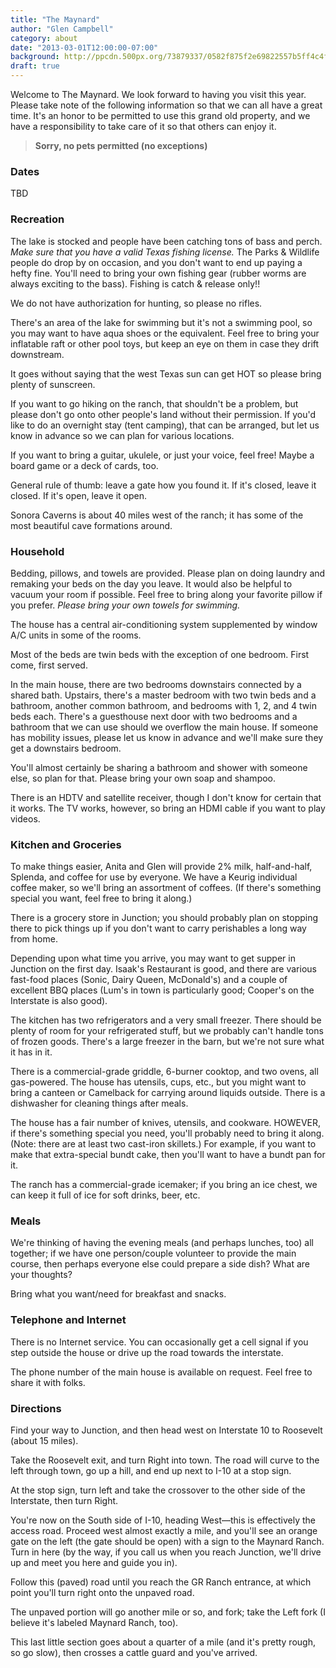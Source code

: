 ```yaml
---
title: "The Maynard"
author: "Glen Campbell"
category: about
date: "2013-03-01T12:00:00-07:00"
background: http://ppcdn.500px.org/73879337/0582f875f2e69822557b5ff4c4ffba0fcd881002/2048.jpg
draft: true
---
```

Welcome to The Maynard. We look forward to having you visit this year. Please take note of the following information so that we can all have a great time. It's an honor to be permitted to use this grand old property, and we have a responsibility to take care of it so that others can enjoy it.

> **Sorry, no pets permitted (no exceptions)**

### Dates

TBD

### Recreation

The lake is stocked and people have been catching tons of bass and perch. <em>Make sure that you have a valid Texas fishing license.</em> The Parks &amp; Wildlife people do drop by on occasion, and you don't want to end up paying a hefty fine. You'll need to bring your own fishing gear (rubber worms are always exciting to the bass). Fishing is catch &amp; release only!!

We do not have authorization for hunting, so please no rifles.

There's an area of the lake for swimming but it's not a swimming pool, so you may want to have aqua shoes or the equivalent. Feel free to bring your inflatable raft or other pool toys, but keep an eye on them in case they drift downstream.

It goes without saying that the west Texas sun can get HOT so please bring plenty of sunscreen.

If you want to go hiking on the ranch, that shouldn't be a problem, but please don't go onto other people's land without their permission. If you'd like to do an overnight stay (tent camping), that can be arranged, but let us know in advance so we can plan for various locations.

If you want to bring a guitar, ukulele, or just your voice, feel free! Maybe a board game or a deck of cards, too.

General rule of thumb: leave a gate how you found it. If it's closed, leave it closed. If it's open, leave it open.

Sonora Caverns is about 40 miles west of the ranch; it has some of the most beautiful cave formations around.

### Household

Bedding, pillows, and towels are provided. Please plan on doing laundry and remaking your beds on the day you leave. It would also be helpful to vacuum your room if possible. Feel free to bring along your favorite pillow if you prefer. <em>Please bring your own towels for swimming.</em>

The house has a central air-conditioning system supplemented by window A/C units in some of the rooms.

Most of the beds are twin beds with the exception of one bedroom. First come, first served.

In the main house, there are two bedrooms downstairs connected by a shared bath. Upstairs, there's a master bedroom with two twin beds and a bathroom, another common bathroom, and bedrooms with 1, 2, and 4 twin beds each. There's a guesthouse next door with two bedrooms and a bathroom that we can use should we overflow the main house. If someone has mobility issues, please let us know in advance and we'll make sure they get a downstairs bedroom.

You'll almost certainly be sharing a bathroom and shower with someone else, so plan for that. Please bring your own soap and shampoo.

There is an HDTV and satellite receiver, though I don't know for certain that it works. The TV works, however, so bring an HDMI cable if you want to play videos.

### Kitchen and Groceries

To make things easier, Anita and Glen will provide 2% milk, half-and-half, Splenda, and coffee for use by everyone. We have a Keurig individual coffee maker, so we'll bring an assortment of coffees. (If there's something special you want, feel free to bring it along.)

There is a grocery store in Junction; you should probably plan on stopping there to pick things up if you don't want to carry perishables a long way from home.

Depending upon what time you arrive, you may want to get supper in Junction on the first day. Isaak's Restaurant is good, and there are various fast-food places (Sonic, Dairy Queen, McDonald's) and a couple of excellent BBQ places (Lum's in town is particularly good; Cooper's on the Interstate is also good).

The kitchen has two refrigerators and a very small freezer. There should be plenty of room for your refrigerated stuff, but we probably can't handle tons of frozen goods. There's a large freezer in the barn, but we're not sure what it has in it.

There is a commercial-grade griddle, 6-burner cooktop, and two ovens, all gas-powered. The house has utensils, cups, etc., but you might want to bring a canteen or Camelback for carrying around liquids outside. There is a dishwasher for cleaning things after meals.

The house has a fair number of knives, utensils, and cookware. HOWEVER, if there's something special you need, you'll probably need to bring it along. (Note: there are at least two cast-iron skillets.) For example, if you want to make that extra-special bundt cake, then you'll want to have a bundt pan for it.

The ranch has a commercial-grade icemaker; if you bring an ice chest, we can keep it full of ice for soft drinks, beer, etc.

### Meals

We're thinking of having the evening meals (and perhaps lunches, too) all together; if we have one person/couple volunteer to provide the main course, then perhaps everyone else could prepare a side dish? What are your thoughts?

Bring what you want/need for breakfast and snacks.

### Telephone and Internet

There is no Internet service. You can occasionally get a cell signal if you step outside the house or drive up the road towards the interstate.

The phone number of the main house is available on request. Feel free to share it with folks.

### Directions

Find your way to Junction, and then head west on Interstate 10 to Roosevelt (about 15 miles).

Take the Roosevelt exit, and turn Right into town. The road will curve to the left through town, go up a hill, and end up next to I-10 at a stop sign.

At the stop sign, turn left and take the crossover to the other side of the Interstate, then turn Right.

You're now on the South side of I-10, heading West&mdash;this is effectively the access road. Proceed west almost exactly a mile, and you'll see an orange gate on the left (the gate should be open) with a sign to the Maynard Ranch. Turn in here (by the way, if you call us when you reach Junction, we'll drive up and meet you here and guide you in).

Follow this (paved) road until you reach the GR Ranch entrance, at which point you'll turn right onto the unpaved road.

The unpaved portion will go another mile or so, and fork; take the Left fork (I believe it's labeled Maynard Ranch, too).

This last little section goes about a quarter of a mile (and it's pretty rough, so go slow), then crosses a cattle guard and you've arrived.
